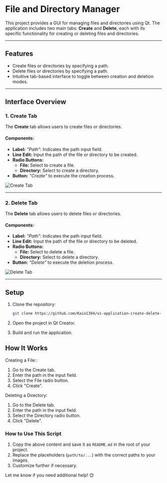 # **File and Directory Manager**

This project provides a GUI for managing files and directories using Qt. The application includes two main tabs: **Create** and **Delete**, each with its specific functionality for creating or deleting files and directories.

---

## **Features**

- Create files or directories by specifying a path.
- Delete files or directories by specifying a path.
- Intuitive tab-based interface to toggle between creation and deletion modes.

---

## **Interface Overview**

### **1. Create Tab**

The **Create** tab allows users to create files or directories.

#### **Components:**
- **Label:** *"Path"*: Indicates the path input field.
- **Line Edit:** Input the path of the file or directory to be created.
- **Radio Buttons:**
  - **File:** Select to create a file.
  - **Directory:** Select to create a directory.
- **Button:** *"Create"* to execute the creation process.

![Create Tab](https://github.com/user-attachments/assets/33c1d8f2-8218-4f04-b9c4-30660e2f5032)


---

### **2. Delete Tab**

The **Delete** tab allows users to delete files or directories.

#### **Components:**
- **Label:** *"Path"*: Indicates the path input field.
- **Line Edit:** Input the path of the file or directory to be deleted.
- **Radio Buttons:**
  - **File:** Select to delete a file.
  - **Directory:** Select to delete a directory.
- **Button:** *"Delete"* to execute the deletion process.

![Delete Tab](https://github.com/user-attachments/assets/3163591c-c36a-4b42-9f7a-85a1345034e0)

---

## **Setup**

1. Clone the repository:
   ```bash
   git clone https://github.com/Kaio1394/ui-application-create-delete-files-directory

2. Open the project in Qt Creator.

3. Build and run the application.

## **How It Works**
Creating a File::
1. Go to the Create tab.
2. Enter the path in the input field.
3. Select the File radio button.
4. Click "Create".

Deleting a Directory:
1. Go to the Delete tab.
2. Enter the path in the input field.
3. Select the Directory radio button.
4. Click "Delete".

### How to Use This Script
1. Copy the above content and save it as `README.md` in the root of your project.
2. Replace the placeholders (`path/to/...`) with the correct paths to your images.
3. Customize further if necessary.

Let me know if you need additional help! 😊
